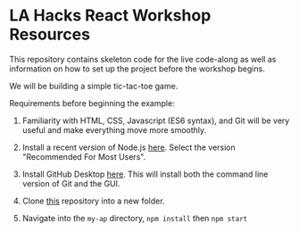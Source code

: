 # LA Hacks React Workshop Resources

This repository contains skeleton code for the
live code-along as well as information on how to
set up the project before the workshop begins.

We will be building a simple tic-tac-toe game.

Requirements before beginning the example:

1) Familiarity with HTML, CSS, Javascript (ES6 syntax), and Git
   will be very useful and make everything move more smoothly.

2) Install a recent version of Node.js [here](https://nodejs.org/en/).
   Select the version "Recommended For Most Users".

3) Install GitHub Desktop [here](https://desktop.github.com/). This will
   install both the command line version of Git and the GUI.

4) Clone [this](https://github.com/punteek/la_hacks_react_workshop)
   repository into a new folder.

5) Navigate into the `my-ap` directory, `npm install` then `npm start`